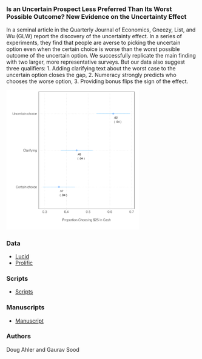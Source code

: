### Is an Uncertain Prospect Less Preferred Than Its Worst Possible Outcome? New Evidence on the Uncertainty Effect

In a seminal article in the Quarterly Journal of Economics, Gneezy, List, and Wu (GLW) report the discovery of the uncertainty effect. In a series of experiments, they find that people are averse to picking the uncertain option even when the certain choice is worse than the worst possible outcome of the uncertain option. We successfully replicate the main finding with two larger, more representative surveys. But our data also suggest three qualifiers: 1. Adding clarifying text about the worst case to the uncertain option closes the gap, 2. Numeracy strongly predicts who chooses the worse option, 3. Providing bonus flips the sign of the effect.

<img src="figs/lucid_exp.png" alt="Lucid Results" width="350">


### Data

* [Lucid](data/lucid/)
* [Prolific](data/prolific)

### Scripts

* [Scripts](scripts/)

### Manuscripts

* [Manuscript](ms/)

### Authors

Doug Ahler and Gaurav Sood
